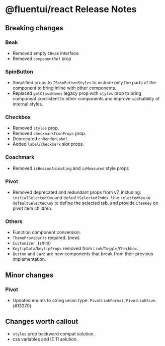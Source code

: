 # @fluentui/react Release Notes

## Breaking changes

### Beak

- Removed empty `IBeak` interface
- Removed `componentRef` prop

### SpinButton

- Simplified props to `ISpinButtonStyles` to include only the parts of the component to bring inline with
  other components.
- Replaced `getClassNames` legacy prop with `styles` prop to bring component consistent to other components
  and improve cachability of internal styles.

### Checkbox

- Removed `styles` prop.
- Removed `checkmarkIconProps` prop.
- Deprecated `onRenderLabel`.
- Added `label`/`checkmark` slot props.

### Coachmark

- Removed `isBeaconAnimating` and `isMeasured` style props

### Pivot

- Removed deprecated and redundant props from v7, including: `initialSelectedKey` and `defaultSelectedIndex`. Use `selectedKey` or `defaultSelectedKey` to define the selected tab, and provide `itemKey` on pivot item children.

### Others

- Function component conversion.
- `ThemeProvider` is required. (new)
- `Customizer`. (shim)
- `KeytipData`/`keytipProps` removed from `Link`/`Toggle`/`Checkbox`.
- `Button` and `Card` are new components that break from their previous implementation.

## Minor changes

### Pivot

- Updated enums to string union type: `PivotLinkFormat`, `PivotLinkSize`. (#13370)

## Changes worth callout

- `styles` prop backward compat solution.
- css variables and IE 11 solution.
